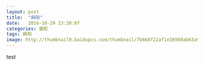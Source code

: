 ```yaml
---
layout: post
title:  "麻阳"
date:   2016-10-29 23:30:07
categories: 摄影
tags: 麻阳
image: http://thumbnail0.baidupcs.com/thumbnail/7b668f22af1e38989ab63a9bbeef6256?fid=2234680299-250528-1082887534423117&time=1477753200&rt=sh&sign=FDTAER-DCb740ccc5511e5e8fedcff06b081203-pjRG1VJl2xcl468PB1fTaA0dwxM%3D&expires=8h&chkv=0&chkbd=0&chkpc=&dp-logid=7026711983818617172&dp-callid=0&size=c710_u400&quality=100
---
```


test
